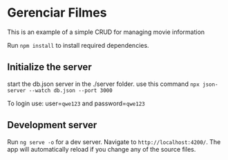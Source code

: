 # Gerenciar Filmes

This is an example of a simple CRUD for managing movie information


Run `npm install` to install required dependencies.

## Initialize the server

start the db.json server in the ./server folder. use this command `npx json-server --watch db.json --port 3000`

To login use: user=`qwe123` and password=`qwe123`

## Development server

Run `ng serve -o` for a dev server. Navigate to `http://localhost:4200/`. The app will automatically reload if you change any of the source files.

